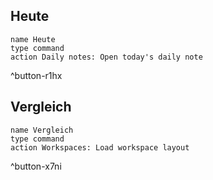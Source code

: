 ## Heute
```button
name Heute
type command
action Daily notes: Open today's daily note
```
^button-r1hx
## Vergleich
```button
name Vergleich
type command
action Workspaces: Load workspace layout
```
^button-x7ni



